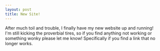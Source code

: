 ```yaml
---
layout: post
title: New Site!
---
```


After much toil and trouble, I finally have my new website up and running! I'm still kicking the proverbial tires, so if you find anything not working or something wonky please let me know! Specifically if you find a link that no longer works.

